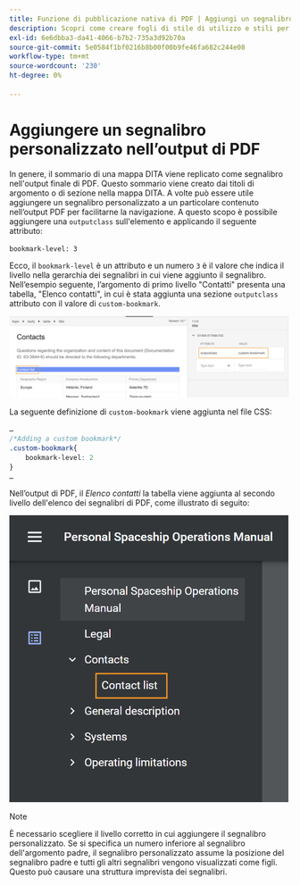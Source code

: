 ```yaml
---
title: Funzione di pubblicazione nativa di PDF | Aggiungi un segnalibro personalizzato nell’output di PDF
description: Scopri come creare fogli di stile di utilizzo e stili per i contenuti.
exl-id: 6e6dbba3-da41-4066-b7b2-735a3d92b70a
source-git-commit: 5e0584f1bf0216b8b00f00b9fe46fa682c244e08
workflow-type: tm+mt
source-wordcount: '230'
ht-degree: 0%

---
```


# Aggiungere un segnalibro personalizzato nell’output di PDF

In genere, il sommario di una mappa DITA viene replicato come segnalibro nell&#39;output finale di PDF. Questo sommario viene creato dai titoli di argomento o di sezione nella mappa DITA. A volte può essere utile aggiungere un segnalibro personalizzato a un particolare contenuto nell’output PDF per facilitarne la navigazione. A questo scopo è possibile aggiungere una `outputclass` sull&#39;elemento e applicando il seguente attributo:

`bookmark-level: 3`

Ecco, il `bookmark-level` è un attributo e un numero `3` è il valore che indica il livello nella gerarchia dei segnalibri in cui viene aggiunto il segnalibro. Nell’esempio seguente, l’argomento di primo livello &quot;Contatti&quot; presenta una tabella, &quot;Elenco contatti&quot;, in cui è stata aggiunta una sezione `outputclass` attributo con il valore di `custom-bookmark`.


<img src="./assets/custom-bookmark-attribute.png" width="500">

La seguente definizione di `custom-bookmark` viene aggiunta nel file CSS:

```css
…
/*Adding a custom bookmark*/
.custom-bookmark{
    bookmark-level: 2
}
…
```

Nell’output di PDF, il *Elenco contatti* la tabella viene aggiunta al secondo livello dell&#39;elenco dei segnalibri di PDF, come illustrato di seguito:

<img src="./assets/custom-bookmark-in-pdf-output.png" width="500">

>[!NOTE]
>
>È necessario scegliere il livello corretto in cui aggiungere il segnalibro personalizzato. Se si specifica un numero inferiore al segnalibro dell&#39;argomento padre, il segnalibro personalizzato assume la posizione del segnalibro padre e tutti gli altri segnalibri vengono visualizzati come figli. Questo può causare una struttura imprevista dei segnalibri.
